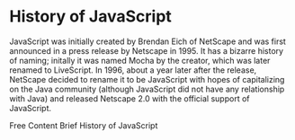 # History of JavaScript

JavaScript was initially created by Brendan Eich of NetScape and was first announced in a press release by Netscape in 1995. It has a bizarre history of naming; initally it was named Mocha by the creator, which was later renamed to LiveScript. In 1996, about a year later after the release, NetScape decided to rename it to be JavaScript with hopes of capitalizing on the Java community (although JavaScript did not have any relationship with Java) and released Netscape 2.0 with the official support of JavaScript.

<ResourceGroupTitle>Free Content</ResourceGroupTitle>
<BadgeLink colorScheme='yellow' badgeText='Read' href='https://roadmap.sh/guides/history-of-javascript'>Brief History of JavaScript</BadgeLink>




